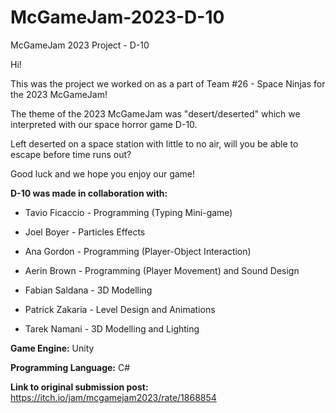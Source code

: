 # McGameJam-2023-D-10
McGameJam 2023 Project - D-10

Hi!

This was the project we worked on as a part of Team #26 - Space Ninjas for the 2023 McGameJam!

The theme of the 2023 McGameJam was "desert/deserted" which we interpreted with our space horror game D-10. 

Left deserted on a space station with little to no air, will you be able to escape before time runs out?

Good luck and we hope you enjoy our game!

**D-10 was made in collaboration with:**

- Tavio Ficaccio - Programming (Typing Mini-game)

- Joel Boyer - Particles Effects

- Ana Gordon - Programming (Player-Object Interaction)

- Aerin Brown - Programming (Player Movement) and Sound Design

- Fabian Saldana - 3D Modelling

- Patrick Zakaria - Level Design and Animations

- Tarek Namani - 3D Modelling and Lighting


**Game Engine:** Unity

**Programming Language:** C#

**Link to original submission post:** https://itch.io/jam/mcgamejam2023/rate/1868854
